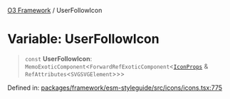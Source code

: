 [O3 Framework](../API.md) / UserFollowIcon

# Variable: UserFollowIcon

> `const` **UserFollowIcon**: `MemoExoticComponent`\<`ForwardRefExoticComponent`\<[`IconProps`](../type-aliases/IconProps.md) & `RefAttributes`\<`SVGSVGElement`\>\>\>

Defined in: [packages/framework/esm-styleguide/src/icons/icons.tsx:775](https://github.com/openmrs/openmrs-esm-core/blob/main/packages/framework/esm-styleguide/src/icons/icons.tsx#L775)
